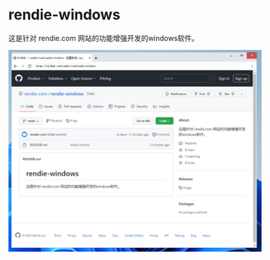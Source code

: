 # rendie-windows
这是针对 rendie.com 网站的功能增强开发的windows软件。

![](https://raw.githubusercontent.com/rendie-com/rendie-windows/main/Screenshot.jpg)
